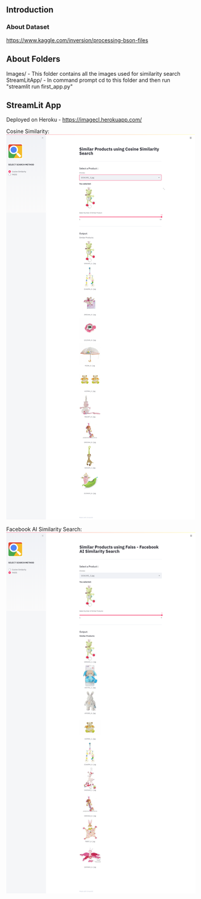 ## Introduction
### About Dataset 
https://www.kaggle.com/inversion/processing-bson-files <br />
## About Folders
Images/ - This folder contains all the images used for similarity search <br/>
StreamLitApp/ - In command prompt cd to this folder and then run "streamlit run first_app.py"<br/>

 

## StreamLit App
Deployed on Heroku - https://imagecl.herokuapp.com/

Cosine Similarity: ![Alt Text](https://github.com/rhnyewale/INFO7374-Algorithmic-Digital-Marketing/blob/master/Assignment%203/Streamlit_screenshots/1.png)

Facebook AI Similarity Search: ![Alt Text](https://github.com/rhnyewale/INFO7374-Algorithmic-Digital-Marketing/blob/master/Assignment%203/Streamlit_screenshots/2.png)
